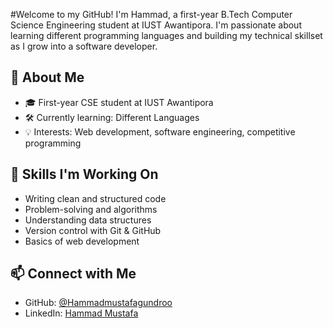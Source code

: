 #Welcome to my GitHub! I'm Hammad, a first-year B.Tech Computer Science Engineering student at IUST Awantipora. I'm passionate about learning different programming languages and building my technical skillset as I grow into a software developer.

## 🌱 About Me

- 🎓 First-year CSE student at IUST Awantipora  
- 🛠️ Currently learning: Different Languages   
- 💡 Interests: Web development, software engineering, competitive programming  

## 🧠 Skills I'm Working On

- Writing clean and structured code  
- Problem-solving and algorithms  
- Understanding data structures  
- Version control with Git & GitHub  
- Basics of web development  

## 📫 Connect with Me

- GitHub: [@Hammadmustafagundroo](https://github.com/Hammadmustafagundroo)  
- LinkedIn: [Hammad Mustafa](https://www.linkedin.com/in/hammad-mustafa-431175332)
